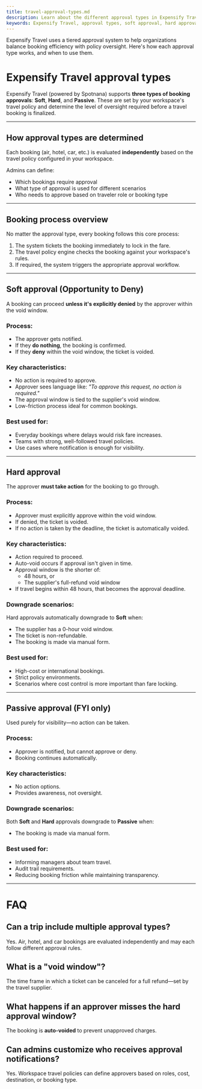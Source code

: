 ```yaml
---
title: travel-approval-types.md
description: Learn about the different approval types in Expensify Travel powered by Spotnana, and how they impact booking workflows and policy compliance.
keywords: Expensify Travel, approval types, soft approval, hard approval, passive approval, Spotnana, travel policies
---
```


<div id="new-expensify" markdown="1">

Expensify Travel uses a tiered approval system to help organizations balance booking efficiency with policy oversight. Here's how each approval type works, and when to use them.

# Expensify Travel approval types

Expensify Travel (powered by Spotnana) supports **three types of booking approvals**: **Soft**, **Hard**, and **Passive**. These are set by your workspace's travel policy and determine the level of oversight required before a travel booking is finalized.

---

## How approval types are determined

Each booking (air, hotel, car, etc.) is evaluated **independently** based on the travel policy configured in your workspace.

Admins can define:
- Which bookings require approval
- What type of approval is used for different scenarios
- Who needs to approve based on traveler role or booking type

---

## Booking process overview

No matter the approval type, every booking follows this core process:

1. The system tickets the booking immediately to lock in the fare.
2. The travel policy engine checks the booking against your workspace's rules.
3. If required, the system triggers the appropriate approval workflow.

---

## Soft approval (Opportunity to Deny)

A booking can proceed **unless it's explicitly denied** by the approver within the void window.

### Process:
- The approver gets notified.
- If they **do nothing**, the booking is confirmed.
- If they **deny** within the void window, the ticket is voided.

### Key characteristics:
- No action is required to approve.
- Approver sees language like: *"To approve this request, no action is required."*
- The approval window is tied to the supplier's void window.
- Low-friction process ideal for common bookings.

### Best used for:
- Everyday bookings where delays would risk fare increases.
- Teams with strong, well-followed travel policies.
- Use cases where notification is enough for visibility.

---

## Hard approval

The approver **must take action** for the booking to go through.

### Process:
- Approver must explicitly approve within the void window.
- If denied, the ticket is voided.
- If no action is taken by the deadline, the ticket is automatically voided.

### Key characteristics:
- Action required to proceed.
- Auto-void occurs if approval isn't given in time.
- Approval window is the shorter of:
  - 48 hours, or
  - The supplier's full-refund void window
- If travel begins within 48 hours, that becomes the approval deadline.

### Downgrade scenarios:
Hard approvals automatically downgrade to **Soft** when:
- The supplier has a 0-hour void window.
- The ticket is non-refundable.
- The booking is made via manual form.

### Best used for:
- High-cost or international bookings.
- Strict policy environments.
- Scenarios where cost control is more important than fare locking.

---

## Passive approval (FYI only)

Used purely for visibility—no action can be taken.

### Process:
- Approver is notified, but cannot approve or deny.
- Booking continues automatically.

### Key characteristics:
- No action options.
- Provides awareness, not oversight.

### Downgrade scenarios:
Both **Soft** and **Hard** approvals downgrade to **Passive** when:
- The booking is made via manual form.

### Best used for:
- Informing managers about team travel.
- Audit trail requirements.
- Reducing booking friction while maintaining transparency.

---

# FAQ

## Can a trip include multiple approval types?
Yes. Air, hotel, and car bookings are evaluated independently and may each follow different approval rules.

## What is a "void window"?
The time frame in which a ticket can be canceled for a full refund—set by the travel supplier.

## What happens if an approver misses the hard approval window?
The booking is **auto-voided** to prevent unapproved charges.

## Can admins customize who receives approval notifications?
Yes. Workspace travel policies can define approvers based on roles, cost, destination, or booking type.

</div> 